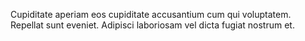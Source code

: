 Cupiditate aperiam eos cupiditate accusantium cum qui voluptatem. Repellat sunt eveniet. Adipisci laboriosam vel dicta fugiat nostrum et.